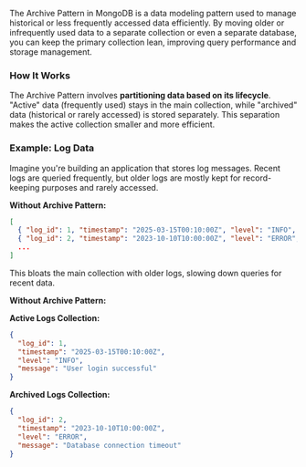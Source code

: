 
The Archive Pattern in MongoDB is a data modeling pattern used to manage historical or less frequently accessed data efficiently. By moving older or infrequently used data to a separate collection or even a separate database, you can keep the primary collection lean, improving query performance and storage management.

### How It Works

The Archive Pattern involves **partitioning data based on its lifecycle**. "Active" data (frequently used) stays in the main collection, while "archived" data (historical or rarely accessed) is stored separately. This separation makes the active collection smaller and more efficient.

### Example: Log Data

Imagine you're building an application that stores log messages. Recent logs are queried frequently, but older logs are mostly kept for record-keeping purposes and rarely accessed.

**Without Archive Pattern:**

```json
[
  { "log_id": 1, "timestamp": "2025-03-15T00:10:00Z", "level": "INFO", "message": "User login successful" },
  { "log_id": 2, "timestamp": "2023-10-10T10:00:00Z", "level": "ERROR", "message": "Database connection timeout" },
  ...
]
```

This bloats the main collection with older logs, slowing down queries for recent data.

**Without Archive Pattern:**

**Active Logs Collection:**

```json
{
  "log_id": 1,
  "timestamp": "2025-03-15T00:10:00Z",
  "level": "INFO",
  "message": "User login successful"
}
```

**Archived Logs Collection:**

```json
{
  "log_id": 2,
  "timestamp": "2023-10-10T10:00:00Z",
  "level": "ERROR",
  "message": "Database connection timeout"
}
```